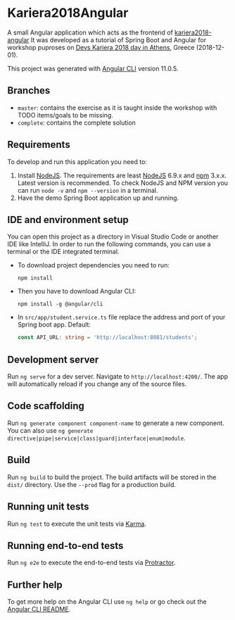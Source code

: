 # Kariera2018Angular

A small Angular application which acts as the frontend of [kariera2018-angular](https://github.com/manios/kariera2018-angular)  It was developed as a tutorial of Spring Boot and Angular for workshop puproses on  [Devs Kariera 2018 day in Athens](https://devs.kariera.gr/developers-day-december-2018/), Greece (2018-12-01).

This project was generated with [Angular CLI](https://github.com/angular/angular-cli) version 11.0.5.

## Branches

* `master`: contains the exercise as it is taught inside the workshop with TODO items/goals to be missing.
* `complete`: contains the complete solution

## Requirements

To develop and run this application you need to:

1. Install [NodeJS](https://nodejs.org/en/). The requirements are least [NodeJS](https://nodejs.org/en/) 6.9.x and [npm](https://www.npmjs.com/get-npm?utm_source=house&utm_medium=homepage&utm_campaign=free%20orgs&utm_term=Install%20npm) 3.x.x. Latest version is recommended. To check NodeJS and NPM version you can run ```node -v``` and ```npm --version``` in a terminal.
1. Have the demo Spring Boot application up and running.

## IDE and environment setup

You can open this project as a directory in Visual Studio Code or another IDE like IntelliJ. In order to run the following commands, you can use a terminal or the IDE integrated terminal. 

* To download project dependencies you need to run:
  ```shell
  npm install
  ```
* Then you have to download Angular CLI:
  ```shell
  npm install -g @angular/cli
  ```
* In ```src/app/student.service.ts``` file replace the address and port of your Spring boot app. Default:
    ```typescript
    const API_URL: string = 'http://localhost:8081/students';
    ```
## Development server

Run `ng serve` for a dev server. Navigate to `http://localhost:4200/`. The app will automatically reload if you change any of the source files.

## Code scaffolding

Run `ng generate component component-name` to generate a new component. You can also use `ng generate directive|pipe|service|class|guard|interface|enum|module`.

## Build

Run `ng build` to build the project. The build artifacts will be stored in the `dist/` directory. Use the `--prod` flag for a production build.

## Running unit tests

Run `ng test` to execute the unit tests via [Karma](https://karma-runner.github.io).

## Running end-to-end tests

Run `ng e2e` to execute the end-to-end tests via [Protractor](http://www.protractortest.org/).

## Further help

To get more help on the Angular CLI use `ng help` or go check out the [Angular CLI README](https://github.com/angular/angular-cli/blob/master/README.md).
